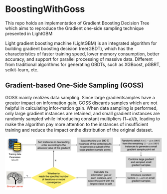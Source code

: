 # BoostingWithGoss
This repo holds an implementation of Gradient Boosting Decision Tree which aims to reproduce the Gradient one-side sampling technique presented in LightGBM

Light gradient boosting machine (LightGBM) is an integrated algorithm for building gradient boosting decision tree(GBDT), which has the characteristics of faster training speed, lower memory consumption, better accuracy, and support for parallel processing of massive data. Different from traditional algorithms for generating GBDTs, such as XGBoost, pGBRT, scikit-learn, etc.

## Gradient-based One-Side Sampling (GOSS)

GOSS mainly realizes data sampling. Since large gradientsamples have a greater impact on information gain, GOSS discards samples which are not helpful in calculating infor-mation gain. When data sampling is performed, only large gradient instances are retained, and small gradient instances are randomly sampled while introducing constant multipliers (1−a)/b, leading to make the algorithm pay more attention to the instances of insufﬁcient training and reduce the impact onthe distribution of the original dataset.

![Goss flow](goss-flow.png "Goss flow")
